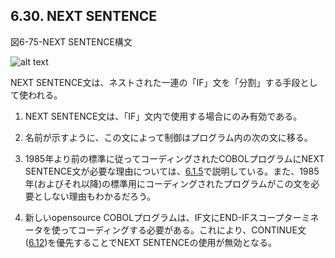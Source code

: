 ## 6.30. NEXT SENTENCE

図6-75-NEXT SENTENCE構文

![alt text](Image/6-75-Nextsentnce.png)

NEXT SENTENCE文は、ネストされた一連の「IF」文を「分割」する手段として使われる。

1. NEXT SENTENCE文は、「IF」文内で使用する場合にのみ有効である。

2. 名前が示すように、この文によって制御はプログラム内の次の文に移る。

3. 1985年より前の標準に従ってコーディングされたCOBOLプログラムにNEXT SENTENCE文が必要な理由については、[6.1.5](6-1-5.md)で説明している。また、1985年(およびそれ以降)の標準用にコーディングされたプログラムがこの文を必要としない理由もわかるだろう。

4. 新しいopensource COBOLプログラムは、IF文にEND-IFスコープターミネータを使ってコーディングする必要がある。これにより、CONTINUE文([6.12](6-12.md))を優先することでNEXT SENTENCEの使用が無効となる。
